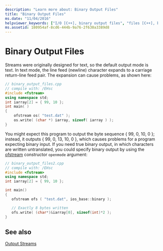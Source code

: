 ```yaml
---
description: "Learn more about: Binary Output Files"
title: "Binary Output Files"
ms.date: "11/04/2016"
helpviewer_keywords: ["I/O [C++], binary output files", "files [C++], binary output files", "binary data, binary output files"]
ms.assetid: 180954af-8cd6-444b-9a76-2f630a3389d8
---
```

# Binary Output Files

Streams were originally designed for text, so the default output mode is text. In text mode, the line feed (newline) character expands to a carriage return-line feed pair. The expansion can cause problems, as shown here:

```cpp
// binary_output_files.cpp
// compile with: /EHsc
#include <fstream>
using namespace std;
int iarray[2] = { 99, 10 };
int main( )
{
    ofstream os( "test.dat" );
    os.write( (char *) iarray, sizeof( iarray ) );
}
```

You might expect this program to output the byte sequence { 99, 0, 10, 0 }; instead, it outputs { 99, 0, 13, 10, 0 }, which causes problems for a program expecting binary input. If you need true binary output, in which characters are written untranslated, you could specify binary output by using the [ofstream](../standard-library/basic-ofstream-class.md#basic_ofstream) constructor `openmode` argument:

```cpp
// binary_output_files2.cpp
// compile with: /EHsc
#include <fstream>
using namespace std;
int iarray[2] = { 99, 10 };

int main()
{
   ofstream ofs ( "test.dat", ios_base::binary );

   // Exactly 8 bytes written
   ofs.write( (char*)&iarray[0], sizeof(int)*2 );
}
```

## See also

[Output Streams](../standard-library/output-streams.md)
